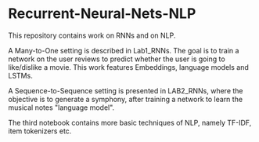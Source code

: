 # Recurrent-Neural-Nets-NLP
This repository contains work on RNNs and on NLP. 

A Many-to-One setting is described in Lab1_RNNs. The goal is to train a network on the user reviews to predict whether the user is going to like/dislike a movie. This work features Embeddings, language models and LSTMs.

A Sequence-to-Sequence setting is presented in LAB2_RNNs, where the objective is to generate a symphony, after training a network to learn the musical notes "language model". 

The third notebook contains more basic techniques of NLP, namely TF-IDF, item tokenizers etc.
